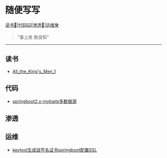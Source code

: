 # 随便写写

[读书📖](#读书)|[代码⌨️](#代码)|[渗透🔐](#渗透)|[运维🛠](#运维)

> “事上炼 致良知”

---

## 读书
* [All_the_King's_Men_1](1.读书/All_the_King's_Men_1.md)

## 代码
* [springboot2.x-mybaits多数据源](2.代码/springboot2.x-mybaits多数据源.md)

## 渗透

## 运维
* [keytool生成自签名证书springboot配置SSL](4.运维/keytool生成自签名证书springboot配置SSL.md)
